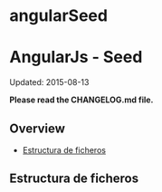 # angularSeed

AngularJs - Seed
=========

Updated: 2015-08-13

**Please read the CHANGELOG.md file.**

## Overview

  * [Estructura de ficheros](#estructura-de-ficheros)

## Estructura de ficheros

